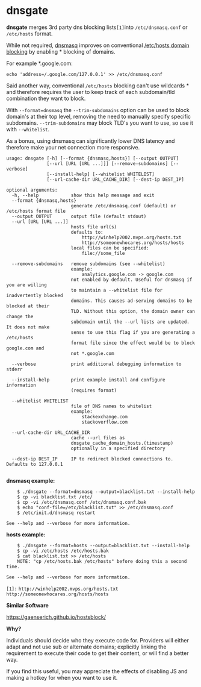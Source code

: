 
# dnsgate

**dnsgate** merges 3rd party dns blocking lists`[1]`into `/etc/dnsmasq.conf` or `/etc/hosts` format.

While not required, [dnsmasq](https://wiki.gentoo.org/wiki/Dnsmasq) improves on conventional [/etc/hosts domain blocking](http://winhelp2002.mvps.org/hosts.htm) by enabling * blocking of domains.

For example *.google.com:

```
echo 'address=/.google.com/127.0.0.1' >> /etc/dnsmasq.conf
```

Said another way, conventional `/etc/hosts` blocking can't use wildcards * and therefore requires the user to keep track of each subdomain/tld combination they want to block.

With `--format=dnsmasq` the `--trim-subdomains` option can be used to block domain's at their top level, removing the need to manually specify specific subdomains. `--trim-subdomains` may block TLD's you want to use, so use it with `--whitelist`.

As a bonus, using dnsmasq can significantly lower DNS latency and therefore make your net connection more responsive.

```
usage: dnsgate [-h] [--format {dnsmasq,hosts}] [--output OUTPUT]
               [--url [URL [URL ...]]] [--remove-subdomains] [--verbose]
               [--install-help] [--whitelist WHITELIST]
               [--url-cache-dir URL_CACHE_DIR] [--dest-ip DEST_IP]

optional arguments:
  -h, --help            show this help message and exit
  --format {dnsmasq,hosts}
                        generate /etc/dnsmasq.conf (default) or /etc/hosts format file
  --output OUTPUT       output file (default stdout)
  --url [URL [URL ...]]
                        hosts file url(s)
                        defaults to:
                            http://winhelp2002.mvps.org/hosts.txt
                            http://someonewhocares.org/hosts/hosts
                        local files can be specified:
                            file://some_file
                         
  --remove-subdomains   remove subdomains (see --whitelist)
                        example:
                            analytics.google.com -> google.com
                        not enabled by default. Useful for dnsmasq if you are willing
                        to maintain a --whitelist file for inadvertently blocked
                        domains. This causes ad-serving domains to be blocked at their
                        TLD. Without this option, the domain owner can change the
                        subdomain until the --url lists are updated. It does not make
                        sense to use this flag if you are generating a /etc/hosts
                        format file since the effect would be to block google.com and
                        not *.google.com
                        
  --verbose             print additional debugging information to stderr
                        
  --install-help        print example install and configure information
                        (requires format)
                        
  --whitelist WHITELIST
                        file of DNS names to whitelist
                        example:
                            stackexchange.com
                            stackoverflow.com
                        
  --url-cache-dir URL_CACHE_DIR
                        cache --url files as
                        dnsgate_cache_domain_hosts.(timestamp)
                        optionally in a specified directory
                        
  --dest-ip DEST_IP     IP to redirect blocked connections to. Defaults to 127.0.0.1
                        

```
 
**dnsmasq example:**
```
    $ ./dnsgate --format=dnsmasq --output=blacklist.txt --install-help
    $ cp -vi blacklist.txt /etc/
    $ cp -vi /etc/dnsmasq.conf /etc/dnsmasq.conf.bak
    $ echo "conf-file=/etc/blacklist.txt" >> /etc/dnsmasq.conf
    $ /etc/init.d/dnsmasq restart

See --help and --verbose for more information.

``` 
**hosts example:**
```
    $ ./dnsgate --format=hosts --output=blacklist.txt --install-help
    $ cp -vi /etc/hosts /etc/hosts.bak
    $ cat blacklist.txt >> /etc/hosts
    NOTE: "cp /etc/hosts.bak /etc/hosts" before doing this a second time.

See --help and --verbose for more information.

``` 

`[1]:`
 `http://winhelp2002.mvps.org/hosts.txt`
 `http://someonewhocares.org/hosts/hosts`


**Similar Software**

https://gaenserich.github.io/hostsblock/


**Why?**

Individuals should decide who they execute code for. Providers will either adapt and not use sub or alternate domains; explicitly linking the requirement to execute their code to get their content, or will find a better way.

If you find this useful, you may appreciate the effects of disabling JS and making a hotkey for when you want to use it.

